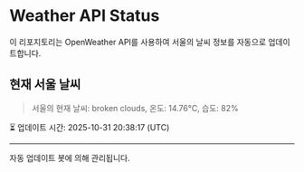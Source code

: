 
# Weather API Status

이 리포지토리는 OpenWeather API를 사용하여 서울의 날씨 정보를 자동으로 업데이트합니다.

## 현재 서울 날씨
> 서울의 현재 날씨: broken clouds, 온도: 14.76°C, 습도: 82%

⏳ 업데이트 시간: 2025-10-31 20:38:17 (UTC)

---
자동 업데이트 봇에 의해 관리됩니다.
